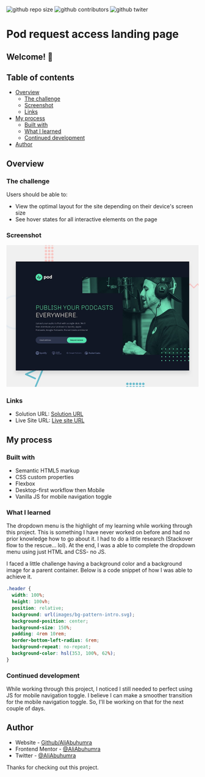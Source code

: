 ![github repo size](https://img.shields.io/github/repo-size/AliABUHAMRA/Pod-request)
![github contributors](https://img.shields.io/github/contributors/AliABUHAMRA/Pod-request)
![github twiter](https://img.shields.io/twitter/follow/AliAbuhumra?style=social)

# Pod request access landing page

## Welcome! 👋

## Table of contents

- [Overview](#overview)
  - [The challenge](#the-challenge)
  - [Screenshot](#screenshot)
  - [Links](#links)
- [My process](#my-process)
  - [Built with](#built-with)
  - [What I learned](#what-i-learned)
  - [Continued development](#continued-development)
- [Author](#author)

## Overview

### The challenge

Users should be able to:

- View the optimal layout for the site depending on their device's screen size
- See hover states for all interactive elements on the page

### Screenshot

![Blogr landing page coding challenge](./preview.jpg)

### Links

- Solution URL: [Solution URL](https://www.frontendmentor.io/solutions/pod-request-access-landing-page-2fvzS4e3i)
- Live Site URL: [Live site URL](https://blogr-landing-page-eight.vercel.app/)

## My process

### Built with

- Semantic HTML5 markup
- CSS custom properties
- Flexbox
- Desktop-first workflow then Mobile
- Vanilla JS for mobile navigation toggle

### What I learned

The dropdown menu is the highlight of my learning while working through this project. This is something I have never worked on before and had no prior knowledge how to go about it. I had to do a little research (Stackover flow to the rescue... lol). At the end, I was a able to complete the dropdown menu using just HTML and CSS- no JS.

I faced a little challenge having a background color and a background image for a parent container. Below is a code snippet of how I was able to achieve it.

```css
.header {
  width: 100%;
  height: 100vh;
  position: relative;
  background: url(images/bg-pattern-intro.svg);
  background-position: center;
  background-size: 150%;
  padding: 4rem 10rem;
  border-bottom-left-radius: 6rem;
  background-repeat: no-repeat;
  background-color: hsl(353, 100%, 62%);
}
```

### Continued development

While working through this project, I noticed I still needed to perfect using JS for mobile navigation toggle. I believe I can make a smoother transition for the mobile navigation toggle. So, I'll be working on that for the next couple of days.

## Author

- Website - [Github/AliAbuhumra](https://github.com/aliabuhumra)
- Frontend Mentor - [@AliAbuhumra](https://www.frontendmentor.io/profile/aliabuhumra)
- Twitter - [@AliAbuhumra](https://twitter.com/aliabuhumra)

Thanks for checking out this project.
